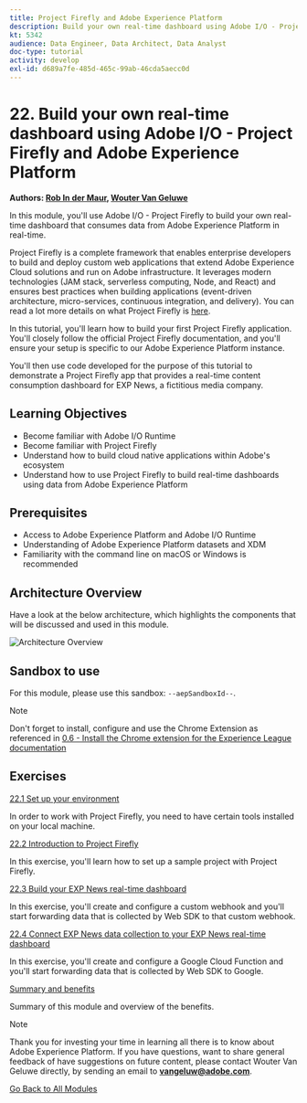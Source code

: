 ```yaml
---
title: Project Firefly and Adobe Experience Platform
description: Build your own real-time dashboard using Adobe I/O - Project Firefly and Adobe Experience Platform
kt: 5342
audience: Data Engineer, Data Architect, Data Analyst
doc-type: tutorial
activity: develop
exl-id: d689a7fe-485d-465c-99ab-46cda5aecc0d
---
```

# 22. Build your own real-time dashboard using Adobe I/O - Project Firefly and Adobe Experience Platform

**Authors: [Rob In der Maur](https://www.linkedin.com/in/ridmaur/), [Wouter Van Geluwe](https://www.linkedin.com/in/woutervangeluwe/)**

In this module, you'll use Adobe I/O - Project Firefly to build your own real-time dashboard that consumes data from Adobe Experience Platform in real-time. 

Project Firefly is a complete framework that enables enterprise developers to build and deploy custom web applications that extend Adobe Experience Cloud solutions and run on Adobe infrastructure. It leverages modern technologies (JAM stack, serverless computing, Node, and React) and ensures best practices when building applications (event-driven architecture, micro-services, continuous integration, and delivery).
You can read a lot more details on what Project Firefly is [here](https://www.adobe.io/apis/experienceplatform/project-firefly/docs.html#!AdobeDocs/project-firefly/master/overview/what_is.md). 

In this tutorial, you'll learn how to build your first Project Firefly application. You'll closely follow the official Project Firefly documentation, and you'll ensure your setup is specific to our Adobe Experience Platform instance.

You'll then use code developed for the purpose of this tutorial to demonstrate a Project Firefly app that provides a real-time content consumption dashboard for EXP News, a fictitious media company.

## Learning Objectives

- Become familiar with Adobe I/O Runtime
- Become familiar with Project Firefly
- Understand how to build cloud native applications within Adobe's ecosystem
- Understand how to use Project Firefly to build real-time dashboards using data from Adobe Experience Platform

## Prerequisites

- Access to Adobe Experience Platform and Adobe I/O Runtime
- Understanding of Adobe Experience Platform datasets and XDM
- Familiarity with the command line on macOS or Windows is recommended

## Architecture Overview

Have a look at the below architecture, which highlights the components that will be discussed and used in this module.

![Architecture Overview](assets/images/architecturem22.png)

## Sandbox to use

For this module, please use this sandbox: `--aepSandboxId--`.

>[!NOTE]
>
>Don't forget to install, configure and use the Chrome Extension as referenced in [0.6 - Install the Chrome extension for the Experience League documentation](../module0/ex6.md)

## Exercises

[22.1 Set up your environment](./ex1.md)

In order to work with Project Firefly, you need to have certain tools installed on your local machine.

[22.2 Introduction to Project Firefly](./ex2.md)

In this exercise, you'll learn how to set up a sample project with Project Firefly.

[22.3 Build your EXP News real-time dashboard](./ex3.md)

In this exercise, you'll create and configure a custom webhook and you'll start forwarding data that is collected by Web SDK to that custom webhook.

[22.4 Connect EXP News data collection to your EXP News real-time dashboard](./ex4.md)

In this exercise, you'll create and configure a Google Cloud Function and you'll start forwarding data that is collected by Web SDK to Google.

[Summary and benefits](./summary.md)

Summary of this module and overview of the benefits.

>[!NOTE]
>
>Thank you for investing your time in learning all there is to know about Adobe Experience Platform. If you have questions, want to share general feedback of have suggestions on future content, please contact Wouter Van Geluwe directly, by sending an email to **vangeluw@adobe.com**.

[Go Back to All Modules](../../overview.md)
